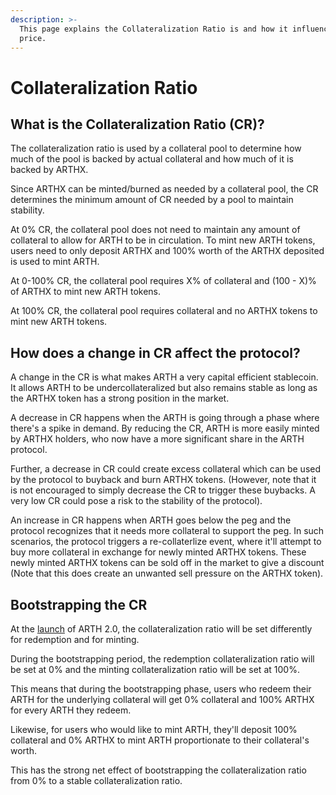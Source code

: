 ```yaml
---
description: >-
  This page explains the Collateralization Ratio is and how it influences the
  price.
---
```


# Collateralization Ratio

## What is the Collateralization Ratio \(CR\)?

The collateralization ratio is used by a collateral pool to determine how much of the pool is backed by actual collateral and how much of it is backed by ARTHX. 

Since ARTHX can be minted/burned as needed by a collateral pool, the CR determines the minimum amount of CR needed by a pool to maintain stability. 

At 0% CR, the collateral pool does not need to maintain any amount of collateral to allow for ARTH to be in circulation. To mint new ARTH tokens, users need to only deposit ARTHX and 100% worth of the ARTHX deposited is used to mint ARTH.

At 0-100% CR, the collateral pool requires X% of collateral and \(100 - X\)% of ARTHX to mint new ARTH tokens.

At 100% CR, the collateral pool requires collateral and no ARTHX tokens to mint new ARTH tokens.

## How does a change in CR affect the protocol?

A change in the CR is what makes ARTH a very capital efficient stablecoin. It allows ARTH to be undercollateralized but also remains stable as long as the ARTHX token has a strong position in the market.

A decrease in CR happens when the ARTH is going through a phase where there's a spike in demand. By reducing the CR, ARTH is more easily minted by ARTHX holders, who now have a more significant share in the ARTH protocol.

Further, a decrease in CR could create excess collateral which can be used by the protocol to buyback and burn ARTHX tokens. \(However, note that it is not encouraged to simply decrease the CR to trigger these buybacks. A very low CR could pose a risk to the stability of the protocol\).

An increase in CR happens when ARTH goes below the peg and the protocol recognizes that it needs more collateral to support the peg. In such scenarios, the protocol triggers a re-collaterlize event, where it'll attempt to buy more collateral in exchange for newly minted ARTHX tokens. These newly minted ARTHX tokens can be sold off in the market to give a discount \(Note that this does create an unwanted sell pressure on the ARTHX token\). 

## Bootstrapping the CR

At the [launch](../../arth-v2-phased-launch.md) of ARTH 2.0, the collateralization ratio will be set differently for redemption and for minting.

During the bootstrapping period, the redemption collateralization ratio will be set at 0% and the minting collateralization ratio will be set at 100%.

This means that during the bootstrapping phase, users who redeem their ARTH for the underlying collateral will get 0% collateral and 100% ARTHX for every ARTH they redeem.

Likewise, for users who would like to mint ARTH, they'll deposit 100% collateral and 0% ARTHX to mint ARTH proportionate to their collateral's worth.

This has the strong net effect of bootstrapping the collateralization ratio from 0% to a stable collateralization ratio.

